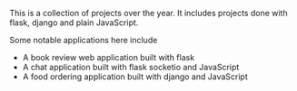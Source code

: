 This is a collection of projects over the year.
It includes projects done with flask, django and plain JavaScript.

Some notable applications here include
- A book review web application built with flask
- A chat application built with flask socketio and JavaScript
- A food ordering application built with django and JavaScript
